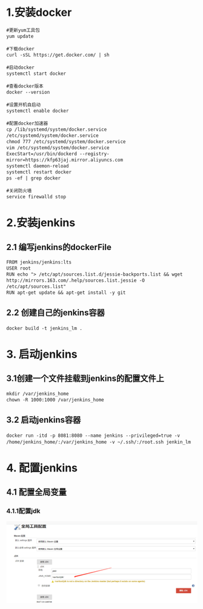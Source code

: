 # 1.安装docker
```
#更新yum工具包
yum update

#下载docker
curl -sSL https://get.docker.com/ | sh

#启动docker
systemctl start docker

#查看docker版本
docker --version

#设置开机自启动
systemctl enable docker

#配置docker加速器
cp /lib/systemd/system/docker.service /etc/systemd/system/docker.service
chmod 777 /etc/systemd/system/docker.service
vim /etc/systemd/system/docker.service
ExecStart=/usr/bin/dockerd --registry-mirror=https://kfp63jaj.mirror.aliyuncs.com
systemctl daemon-reload
systemctl restart docker
ps -ef | grep docker

#关闭防火墙
service firewalld stop

```
# 2.安装jenkins
## 2.1 编写jenkins的dockerFile
```
FROM jenkins/jenkins:lts
USER root
RUN echo "> /etc/apt/sources.list.d/jessie-backports.list && wget http://mirrors.163.com/.help/sources.list.jessie -O /etc/apt/sources.list"
RUN apt-get update && apt-get install -y git
```
## 2.2 创建自己的jenkins容器
`docker build -t jenkins_lm .`
# 3. 启动jenkins
## 3.1创建一个文件挂载到jenkins的配置文件上
```
mkdir /var/jenkins_home
chown -R 1000:1000 /var/jenkins_home
```
## 3.2 启动jenkins容器
`docker run -itd -p 8081:8080 --name jenkins --privileged=true -v /home/jenkins_home/:/var/jenkins_home -v ~/.ssh/:/root.ssh jenkin_lm`
# 4. 配置jenkins
## 4.1 配置全局变量
### 4.1.1配置jdk
![](imges/jdkinstall.png)



